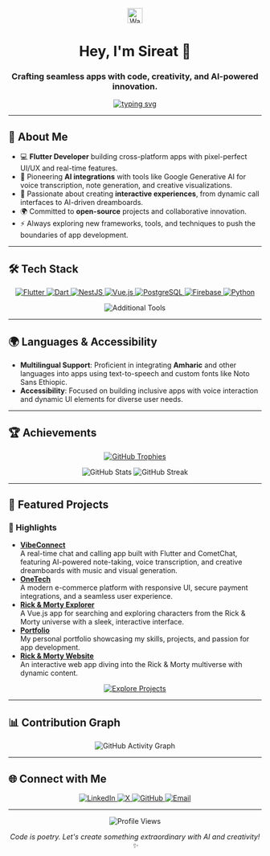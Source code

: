 <p align="center">
  <img src="https://media.giphy.com/media/hvRJCLFzcasrR4ia7z/giphy.gif" width="30px" alt="Waving Hand">
</p>

<h1 align="center">Hey, I'm Sireat 👋</h1>
<h3 align="center">Crafting seamless apps with code, creativity, and AI-powered innovation.</h3>

<p align="center">
  <a href="https://readme-typing-svg.herokuapp.com?font=Poppins&weight=600&size=28&duration=4000&pause=1000&color=36BCF7&center=true&vCenter=true&width=600&height=50&lines=Flutter+Developer;AI+Integration+Expert;UI%2FUX+Enthusiast;Open+Source+Contributor;Building+the+Future+with+Real-Time+Apps">
    <img src="https://readme-typing-svg.herokuapp.com?font=Poppins&weight=600&size=28&duration=4000&pause=1000&color=36BCF7&center=true&vCenter=true&width=600&height=50&lines=Flutter+Developer;AI+Integration+Expert;UI%2FUX+Enthusiast;Open+Source+Contributor;Building+the+Future+with+Real-Time+Apps" alt="typing svg">
  </a>
</p>

---

## 🌟 About Me
- 💻 **Flutter Developer** building cross-platform apps with pixel-perfect UI/UX and real-time features.
- 🤖 Pioneering **AI integrations** with tools like Google Generative AI for voice transcription, note generation, and creative visualizations.
- 🎨 Passionate about creating **interactive experiences**, from dynamic call interfaces to AI-driven dreamboards.
- 🌍 Committed to **open-source** projects and collaborative innovation.
- ⚡ Always exploring new frameworks, tools, and techniques to push the boundaries of app development.

---

## 🛠️ Tech Stack

<p align="center">
  <a href="https://flutter.dev">
    <img src="https://img.shields.io/badge/Flutter-02569B?style=flat-square&logo=flutter&logoColor=white" alt="Flutter">
  </a>
  <a href="https://dart.dev">
    <img src="https://img.shields.io/badge/Dart-0175C2?style=flat-square&logo=dart&logoColor=white" alt="Dart">
  </a>
  <a href="https://nestjs.com">
    <img src="https://img.shields.io/badge/NestJS-E0234E?style=flat-square&logo=nestjs&logoColor=white" alt="NestJS">
  </a>
  <a href="https://vuejs.org">
    <img src="https://img.shields.io/badge/Vue.js-4FC08D?style=flat-square&logo=vue.js&logoColor=white" alt="Vue.js">
  </a>
  <a href="https://www.postgresql.org">
    <img src="https://img.shields.io/badge/PostgreSQL-336791?style=flat-square&logo=postgresql&logoColor=white" alt="PostgreSQL">
  </a>
  <a href="https://firebase.google.com">
    <img src="https://img.shields.io/badge/Firebase-FFCA28?style=flat-square&logo=firebase&logoColor=black" alt="Firebase">
  </a>
  <a href="https://www.python.org">
    <img src="https://img.shields.io/badge/Python-3776AB?style=flat-square&logo=python&logoColor=white" alt="Python">
  </a>
</p>

<p align="center">
  <img src="https://skillicons.dev/icons?i=git,github,vscode,postman,figma,aws,linux" alt="Additional Tools">
</p>

---

## 🌍 Languages & Accessibility
- **Multilingual Support**: Proficient in integrating **Amharic** and other languages into apps using text-to-speech and custom fonts like Noto Sans Ethiopic.
- **Accessibility**: Focused on building inclusive apps with voice interaction and dynamic UI elements for diverse user needs.

---

## 🏆 Achievements

<p align="center">
  <a href="https://github.com/sireat">
    <img src="https://github-profile-trophy.vercel.app/?username=sireat&theme=dracula&no-frame=true&margin-w=10&margin-h=10&column=6" alt="GitHub Trophies">
  </a>
</p>

<p align="center">
  <img src="https://github-readme-stats.vercel.app/api?username=sireat&show_icons=true&theme=dracula&hide_border=true" alt="GitHub Stats">
  <img src="https://github-readme-streak-stats.herokuapp.com/?user=sireat&theme=dracula&hide_border=true" alt="GitHub Streak">
</p>

---

## 📂 Featured Projects

### 🌟 Highlights
- **[VibeConnect](https://github.com/sireat/VibeConnect)**  
  A real-time chat and calling app built with Flutter and CometChat, featuring AI-powered note-taking, voice transcription, and creative dreamboards with music and visual generation.
- **[OneTech](https://github.com/sireat/OneTech)**  
  A modern e-commerce platform with responsive UI, secure payment integrations, and a seamless user experience.
- **[Rick & Morty Explorer](https://github.com/sireat/Rick_Morty)**  
  A Vue.js app for searching and exploring characters from the Rick & Morty universe with a sleek, interactive interface.
- **[Portfolio](https://sireat.github.io/to-know-about-me/)**  
  My personal portfolio showcasing my skills, projects, and passion for app development.
- **[Rick & Morty Website](https://my-rick-morty-website.netlify.app)**  
  An interactive web app diving into the Rick & Morty multiverse with dynamic content.

<p align="center">
  <a href="https://github.com/sireat?tab=repositories">
    <img src="https://img.shields.io/badge/Explore%20More%20Projects-181717?style=flat-square&logo=github&logoColor=white" alt="Explore Projects">
  </a>
</p>

---

## 📊 Contribution Graph

<p align="center">
  <img src="https://github-readme-activity-graph.vercel.app/graph?username=sireat&theme=dracula&hide_border=true&area=true" alt="GitHub Activity Graph">
</p>

---

## 🌐 Connect with Me

<p align="center">
  <a href="https://linkedin.com/in/sireat">
    <img src="https://img.shields.io/badge/LinkedIn-0077B5?style=flat-square&logo=linkedin&logoColor=white" alt="LinkedIn">
  </a>
  <a href="https://twitter.com/sireat21">
    <img src="https://img.shields.io/badge/X-1DA1F2?style=flat-square&logo=x&logoColor=white" alt="X">
  </a>
  <a href="https://github.com/sireat">
    <img src="https://img.shields.io/badge/GitHub-181717?style=flat-square&logo=github&logoColor=white" alt="GitHub">
  </a>
  <a href="mailto:sireatag@gmail.com">
    <img src="https://img.shields.io/badge/Email-D14836?style=flat-square&logo=gmail&logoColor=white" alt="Email">
  </a>
</p>

---

<p align="center">
  <img src="https://komarev.com/ghpvc/?username=sireat&style=flat-square&color=36BCF7&label=Profile+Views" alt="Profile Views">
</p>

<p align="center">
  <i>Code is poetry. Let's create something extraordinary with AI and creativity! ✨</i>
</p>
